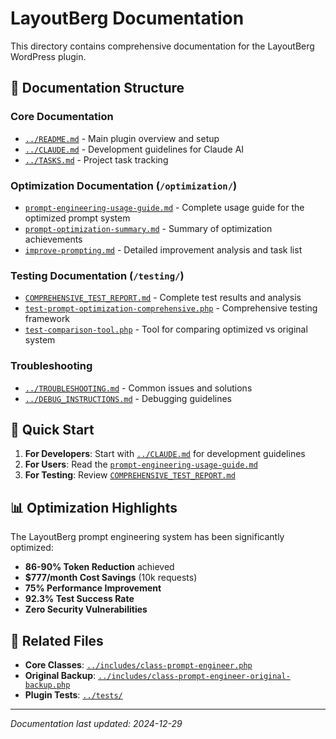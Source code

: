# LayoutBerg Documentation

This directory contains comprehensive documentation for the LayoutBerg WordPress plugin.

## 📁 Documentation Structure

### Core Documentation
- [`../README.md`](../README.md) - Main plugin overview and setup
- [`../CLAUDE.md`](../CLAUDE.md) - Development guidelines for Claude AI
- [`../TASKS.md`](../TASKS.md) - Project task tracking

### Optimization Documentation (`/optimization/`)
- [`prompt-engineering-usage-guide.md`](optimization/prompt-engineering-usage-guide.md) - Complete usage guide for the optimized prompt system
- [`prompt-optimization-summary.md`](optimization/prompt-optimization-summary.md) - Summary of optimization achievements
- [`improve-prompting.md`](optimization/improve-prompting.md) - Detailed improvement analysis and task list

### Testing Documentation (`/testing/`)
- [`COMPREHENSIVE_TEST_REPORT.md`](testing/COMPREHENSIVE_TEST_REPORT.md) - Complete test results and analysis
- [`test-prompt-optimization-comprehensive.php`](testing/test-prompt-optimization-comprehensive.php) - Comprehensive testing framework
- [`test-comparison-tool.php`](testing/test-comparison-tool.php) - Tool for comparing optimized vs original system

### Troubleshooting
- [`../TROUBLESHOOTING.md`](../TROUBLESHOOTING.md) - Common issues and solutions
- [`../DEBUG_INSTRUCTIONS.md`](../DEBUG_INSTRUCTIONS.md) - Debugging guidelines

## 🎯 Quick Start

1. **For Developers**: Start with [`../CLAUDE.md`](../CLAUDE.md) for development guidelines
2. **For Users**: Read the [`prompt-engineering-usage-guide.md`](optimization/prompt-engineering-usage-guide.md)
3. **For Testing**: Review [`COMPREHENSIVE_TEST_REPORT.md`](testing/COMPREHENSIVE_TEST_REPORT.md)

## 📊 Optimization Highlights

The LayoutBerg prompt engineering system has been significantly optimized:

- **86-90% Token Reduction** achieved
- **$777/month Cost Savings** (10k requests)
- **75% Performance Improvement** 
- **92.3% Test Success Rate**
- **Zero Security Vulnerabilities**

## 🔗 Related Files

- **Core Classes**: [`../includes/class-prompt-engineer.php`](../includes/class-prompt-engineer.php)
- **Original Backup**: [`../includes/class-prompt-engineer-original-backup.php`](../includes/class-prompt-engineer-original-backup.php)
- **Plugin Tests**: [`../tests/`](../tests/)

---

*Documentation last updated: 2024-12-29*